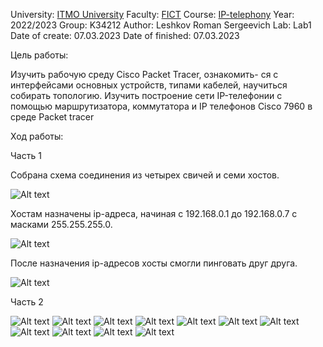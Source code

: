 University: [ITMO University](https://itmo.ru/ru/)
Faculty: [FICT](https://fict.itmo.ru)
Course: [IP-telephony](https://itmo-ict-faculty.github.io/ip-telephony/)
Year: 2022/2023
Group: K34212
Author: Leshkov Roman Sergeevich
Lab: Lab1
Date of create: 07.03.2023
Date of finished: 07.03.2023

Цель работы: 

Изучить рабочую среду Cisco Packet Tracer, ознакомить- ся с интерфейсами основных устройств, типами кабелей, научиться собирать топологию. Изучить построение сети IP-телефонии с помощью маршрутизатора, коммутатора и IP телефонов Cisco 7960 в среде Packet tracer

Ход работы:

Часть 1

Собрана схема соединения из четырех свичей и семи хостов.

![Alt text](4/Screenshot_1.jpg)

Хостам назначены ip-адреса, начиная с 192.168.0.1 до 192.168.0.7 с масками 255.255.255.0.

![Alt text](4/Screenshot_2.jpg)

После назначения ip-адресов хосты смогли пинговать друг друга.

![Alt text](4/Screenshot_3.jpg)

Часть 2

![Alt text](4/Screenshot_4.jpg)
![Alt text](4/Screenshot_5.jpg)
![Alt text](4/Screenshot_6.jpg)
![Alt text](4/Screenshot_7.jpg)
![Alt text](4/Screenshot_8.jpg)
![Alt text](4/Screenshot_9.jpg)
![Alt text](4/Screenshot_10.jpg)
![Alt text](4/Screenshot_11.jpg)
![Alt text](4/Screenshot_12.jpg)
![Alt text](4/Screenshot_13.jpg)
![Alt text](4/Screenshot_14.jpg)
